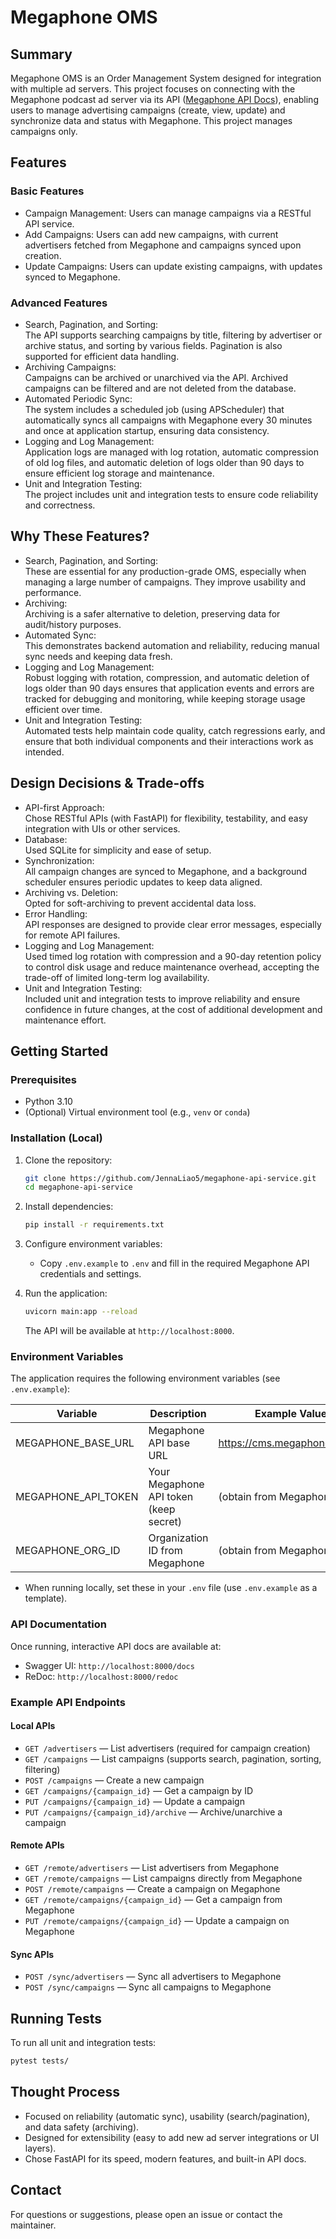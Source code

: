 # Megaphone OMS

## Summary

Megaphone OMS is an Order Management System designed for integration with multiple ad servers. This project focuses on connecting with the Megaphone podcast ad server via its API ([Megaphone API Docs](https://developers.megaphone.fm/)), enabling users to manage advertising campaigns (create, view, update) and synchronize data and status with Megaphone. This project manages campaigns only.

## Features

### Basic Features
- Campaign Management: Users can manage campaigns via a RESTful API service.
- Add Campaigns: Users can add new campaigns, with current advertisers fetched from Megaphone and campaigns synced upon creation.
- Update Campaigns: Users can update existing campaigns, with updates synced to Megaphone.

### Advanced Features
- Search, Pagination, and Sorting:  
  The API supports searching campaigns by title, filtering by advertiser or archive status, and sorting by various fields. Pagination is also supported for efficient data handling.
- Archiving Campaigns:  
  Campaigns can be archived or unarchived via the API. Archived campaigns can be filtered and are not deleted from the database.
- Automated Periodic Sync:  
  The system includes a scheduled job (using APScheduler) that automatically syncs all campaigns with Megaphone every 30 minutes and once at application startup, ensuring data consistency.
- Logging and Log Management:  
  Application logs are managed with log rotation, automatic compression of old log files, and automatic deletion of logs older than 90 days to ensure efficient log storage and maintenance.
- Unit and Integration Testing:  
  The project includes unit and integration tests to ensure code reliability and correctness.

## Why These Features?
- Search, Pagination, and Sorting:  
  These are essential for any production-grade OMS, especially when managing a large number of campaigns. They improve usability and performance.
- Archiving:  
  Archiving is a safer alternative to deletion, preserving data for audit/history purposes.
- Automated Sync:  
  This demonstrates backend automation and reliability, reducing manual sync needs and keeping data fresh.
- Logging and Log Management:  
  Robust logging with rotation, compression, and automatic deletion of logs older than 90 days ensures that application events and errors are tracked for debugging and monitoring, while keeping storage usage efficient over time.
- Unit and Integration Testing:  
  Automated tests help maintain code quality, catch regressions early, and ensure that both individual components and their interactions work as intended.

## Design Decisions & Trade-offs
- API-first Approach:  
  Chose RESTful APIs (with FastAPI) for flexibility, testability, and easy integration with UIs or other services.
- Database:  
  Used SQLite for simplicity and ease of setup.
- Synchronization:  
  All campaign changes are synced to Megaphone, and a background scheduler ensures periodic updates to keep data aligned.
- Archiving vs. Deletion:  
  Opted for soft-archiving to prevent accidental data loss.
- Error Handling:  
  API responses are designed to provide clear error messages, especially for remote API failures.
- Logging and Log Management:  
  Used timed log rotation with compression and a 90-day retention policy to control disk usage and reduce maintenance overhead, accepting the trade-off of limited long-term log availability.
- Unit and Integration Testing:  
  Included unit and integration tests to improve reliability and ensure confidence in future changes, at the cost of additional development and maintenance effort.

## Getting Started

### Prerequisites
- Python 3.10
- (Optional) Virtual environment tool (e.g., `venv` or `conda`)

### Installation (Local)
1. Clone the repository:
   ```bash
   git clone https://github.com/JennaLiao5/megaphone-api-service.git
   cd megaphone-api-service
   ```
2. Install dependencies:
   ```bash
   pip install -r requirements.txt
   ```
3. Configure environment variables:
   - Copy `.env.example` to `.env` and fill in the required Megaphone API credentials and settings.

4. Run the application:
   ```bash
   uvicorn main:app --reload
   ```
   The API will be available at `http://localhost:8000`.

### Environment Variables
The application requires the following environment variables (see `.env.example`):

| Variable              | Description                                 | Example Value                          |
|-----------------------|---------------------------------------------|----------------------------------------|
| MEGAPHONE_BASE_URL    | Megaphone API base URL                      | https://cms.megaphone.fm/api           |
| MEGAPHONE_API_TOKEN   | Your Megaphone API token (keep secret)      | (obtain from Megaphone)                |
| MEGAPHONE_ORG_ID      | Organization ID from Megaphone              | (obtain from Megaphone)                |

- When running locally, set these in your `.env` file (use `.env.example` as a template).

### API Documentation
Once running, interactive API docs are available at:
- Swagger UI: `http://localhost:8000/docs`
- ReDoc: `http://localhost:8000/redoc`

### Example API Endpoints

#### Local APIs
- `GET /advertisers` — List advertisers (required for campaign creation)
- `GET /campaigns` — List campaigns (supports search, pagination, sorting, filtering)
- `POST /campaigns` — Create a new campaign
- `GET /campaigns/{campaign_id}` — Get a campaign by ID
- `PUT /campaigns/{campaign_id}` — Update a campaign
- `PUT /campaigns/{campaign_id}/archive` — Archive/unarchive a campaign

#### Remote APIs
- `GET /remote/advertisers` — List advertisers from Megaphone
- `GET /remote/campaigns` — List campaigns directly from Megaphone
- `POST /remote/campaigns` — Create a campaign on Megaphone
- `GET /remote/campaigns/{campaign_id}` — Get a campaign from Megaphone
- `PUT /remote/campaigns/{campaign_id}` — Update a campaign on Megaphone


#### Sync APIs
- `POST /sync/advertisers` — Sync all advertisers to Megaphone
- `POST /sync/campaigns` — Sync all campaigns to Megaphone


## Running Tests
To run all unit and integration tests:

```bash
pytest tests/
```

## Thought Process
- Focused on reliability (automatic sync), usability (search/pagination), and data safety (archiving).
- Designed for extensibility (easy to add new ad server integrations or UI layers).
- Chose FastAPI for its speed, modern features, and built-in API docs.

## Contact
For questions or suggestions, please open an issue or contact the maintainer.
